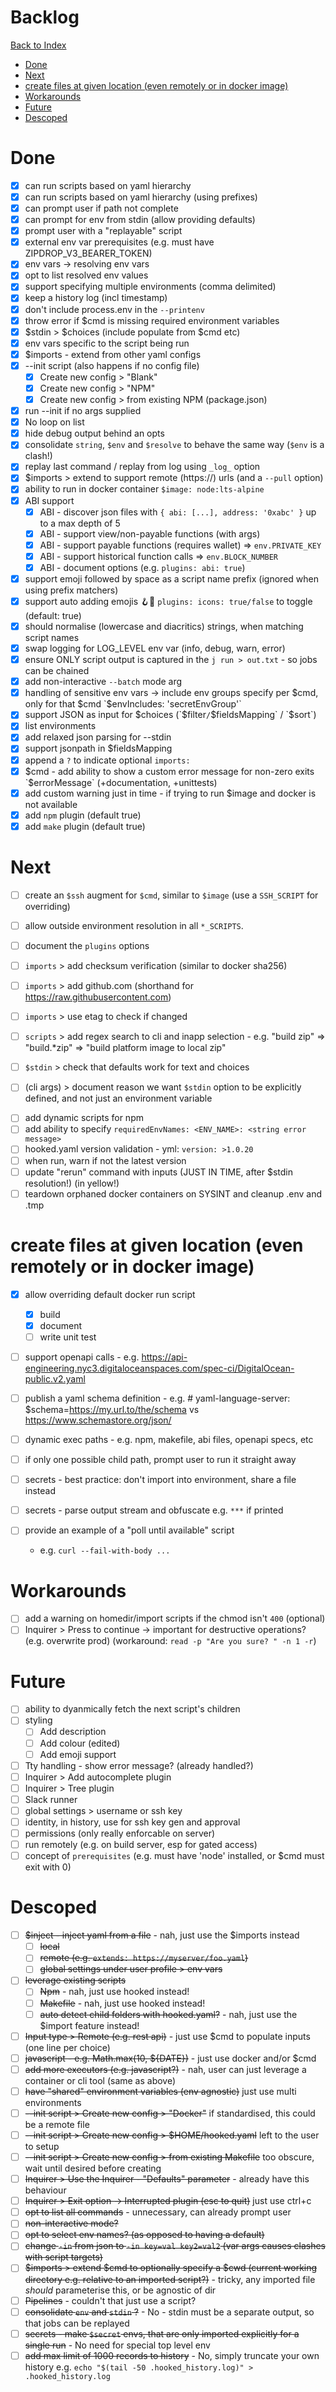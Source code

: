 # Backlog <!-- omit in toc -->

[Back to Index](README.md)

- [Done](#done)
- [Next](#next)
- [create files at given location (even remotely or in docker image)](#create-files-at-given-location-even-remotely-or-in-docker-image)
- [Workarounds](#workarounds)
- [Future](#future)
- [Descoped](#descoped)


# Done

- [x] can run scripts based on yaml hierarchy
- [x] can run scripts based on yaml hierarchy (using prefixes)
- [x] can prompt user if path not complete
- [x] can prompt for env from stdin (allow providing defaults)
- [x] prompt user with a "replayable" script
- [x] external env var prerequisites (e.g. must have ZIPDROP_V3_BEARER_TOKEN)
- [x] env vars -> resolving env vars
- [x] opt to list resolved env values
- [x] support specifying multiple environments (comma delimited)
- [x] keep a history log (incl timestamp)
- [x] don't include process.env in the `--printenv`
- [x] throw error if $cmd is missing required environment variables
- [x] $stdin > $choices (include populate from $cmd etc)
- [x] env vars specific to the script being run
- [x] $imports - extend from other yaml configs
- [x] --init script (also happens if no config file)
  - [x] Create new config > "Blank"
  - [x] Create new config > "NPM"
  - [x] Create new config > from existing NPM (package.json)
- [x] run --init if no args supplied
- [x] No loop on list
- [x] hide debug output behind an opts
- [x] consolidate `string`, `$env` and `$resolve` to behave the same way (`$env` is a clash!)
- [x] replay last command / replay from log using `_log_` option
- [x] $imports > extend to support remote (https://) urls (and a `--pull` option)
- [x] ability to run in docker container `$image: node:lts-alpine`
- [x] ABI support
  - [x] ABI - discover json files with `{ abi: [...], address: '0xabc' }` up to a max depth of 5
  - [x] ABI - support view/non-payable functions (with args)
  - [x] ABI - support payable functions (requires wallet) => `env.PRIVATE_KEY`
  - [x] ABI - support historical function calls => `env.BLOCK_NUMBER`
  - [x] ABI - document options (e.g. `plugins: abi: true`)
- [x] support emoji followed by space as a script name prefix (ignored when using prefix matchers)
- [x] support auto adding emojis  🪝📁 `plugins: icons: true/false` to toggle (default: true)
- [x] should normalise (lowercase and diacritics) strings, when matching script names
- [x] swap logging for LOG_LEVEL env var (info, debug, warn, error)
- [x] ensure ONLY script output is captured in the `j run > out.txt` - so jobs can be chained
- [x] add non-interactive `--batch` mode arg
- [x] handling of sensitive env vars -> include env groups specify per $cmd, only for that $cmd `$envIncludes: 'secretEnvGroup'`
- [x] support JSON as input for $choices (`$filter` / `$fieldsMapping` / `$sort`)
- [x] list environments
- [x] add relaxed json parsing for --stdin
- [x] support jsonpath in $fieldsMapping
- [x] append a `?` to indicate optional `imports:`
- [x] $cmd - add ability to show a custom error message for non-zero exits `$errorMessage` (+documentation, +unittests)
- [x] add custom warning just in time - if trying to run $image and docker is not available
- [x] add `npm` plugin (default true)
- [x] add `make` plugin (default true)

# Next

- [ ] create an `$ssh` augment for `$cmd`, similar to `$image` (use a `SSH_SCRIPT` for overriding)
- [ ] allow outside environment resolution in all `*_SCRIPTS`.

- [ ] document the `plugins` options
- [ ] `imports` > add checksum verification (similar to docker sha256)
- [ ] `imports` > add github.com (shorthand for https://raw.githubusercontent.com)
- [ ] `imports` > use etag to check if changed
- [ ] `scripts` > add regex search to cli and inapp selection - e.g. "build zip" => "build.*zip" => "build platform image to local zip"
- [ ] `$stdin` > check that defaults work for text and choices
- [ ] (cli args) > document reason we want `$stdin` option to be explicitly defined, and not just an environment variable

<!-- - [ ] precalc options if no env inputs? ?? <0 No idea wath this means -->
- [ ] add dynamic scripts for npm
- [ ] add ability to specify `requiredEnvNames: <ENV_NAME>: <string error message>`
- [ ] hooked.yaml version validation - yml: `version: >1.0.20`
- [ ] when run, warn if not the latest version
- [ ] update "rerun" command with inputs (JUST IN TIME, after $stdin resolution!) (in yellow!)
- [ ] teardown orphaned docker containers on SYSINT and cleanup .env and .tmp

# create files at given location (even remotely or in docker image)

- [x] allow overriding default docker run script
  - [x] build
  - [x] document
  - [ ] write unit test

- [ ] support openapi calls - e.g. https://api-engineering.nyc3.digitaloceanspaces.com/spec-ci/DigitalOcean-public.v2.yaml
- [ ] publish a yaml schema definition - e.g. # yaml-language-server: $schema=https://my.url.to/the/schema vs https://www.schemastore.org/json/
  
- [ ] dynamic exec paths - e.g. npm, makefile, abi files, openapi specs, etc
- [ ] if only one possible child path, prompt user to run it straight away
- [ ] secrets - best practice: don't import into environment, share a file instead
- [ ] secrets - parse output stream and obfuscate e.g. `***` if printed

- [ ] provide an example of a "poll until available" script
  - e.g. `curl --fail-with-body ...`

# Workarounds
- [ ] add a warning on homedir/import scripts if the chmod isn't `400` (optional)
- [ ] Inquirer > Press to continue -> important for destructive operations? (e.g. overwrite prod) (workaround: `read -p "Are you sure? " -n 1 -r`)

# Future
- [ ] ability to dyanmically fetch the next script's children
- [ ] styling
  - [ ] Add description
  - [ ] Add colour (edited)
  - [ ] Add emoji support
- [ ] Tty handling - show error message? (already handled?)
- [ ] Inquirer > Add autocomplete plugin
- [ ] Inquirer > Tree plugin
- [ ] Slack runner
- [ ] global settings > username or ssh key
- [ ] identity, in history, use for ssh key gen and approval
- [ ] permissions (only really enforcable on server)
- [ ] run remotely (e.g. on build server, esp for gated access)
- [ ] concept of `prerequisites` (e.g. must have 'node' installed, or $cmd must exit with 0)

# Descoped
- [ ] ~~$inject - inject yaml from a file~~ - nah, just use the $imports instead
  - [ ] ~~local~~
  - [ ] ~~remote (e.g. `extends: https://myserver/foo.yaml`)~~
  - [ ] ~~global settings under user profile > env vars~~
- [ ] ~~leverage existing scripts~~
  - [ ] ~~Npm~~ - nah, just use hooked instead!
  - [ ] ~~Makefile~~ - nah, just use hooked instead!
  - [ ] ~~auto detect child folders with hooked.yaml?~~ - nah, just use the $import feature instead!
- [ ] ~~Input type > Remote (e.g. rest api)~~ - just use $cmd to populate inputs (one line per choice)
- [ ] ~~javascript - e.g. Math.max(10, ${DATE})~~ - just use docker and/or $cmd
- [ ] ~~add more executors (e.g. javascript?)~~ - nah, user can just leverage a container or cli tool (same as above)
- [ ] ~~have "shared" environment variables (env agnostic)~~ just use multi environments
- [ ] ~~--init script > Create new config > "Docker"~~ if standardised, this could be a remote file
- [ ] ~~--init script > Create new config > $HOME/hooked.yaml~~ left to the user to setup
- [ ] ~~--init script > Create new config > from existing Makefile~~ too obscure, wait until desired before creating
- [ ] ~~Inquirer > Use the Inquirer - "Defaults" parameter~~ - already have this behaviour
- [ ] ~~Inquirer > Exit option -> Interrupted plugin (esc to quit)~~ just use ctrl+c
- [ ] ~~opt to list all commands~~ - unnecessary, can already prompt user
- [ ] ~~non-interactive mode?~~
- [ ] ~~opt to select env names? (as opposed to having a default)~~
- [ ] ~~change `-in` from json to `-in key=val key2=val2` (var args causes clashes with script targets)~~
- [ ] ~~$imports > extend $cmd to optionally specify a $cwd (current working directory e.g. relative to an imported script?)~~ - tricky, any imported file *should* parameterise this, or be agnostic of dir
- [ ] ~~Pipelines~~ - couldn't that just use a script?
- [ ] ~~consolidate `env` and `stdin` ?~~ - No - stdin must be a separate output, so that jobs can be replayed
- [ ] ~~secrets - make `$secret` envs, that are only imported explicitly for a single run~~ - No need for special top level env
- [ ] ~~add max limit of 1000 records to history~~ - No, simply truncate your own history e.g. `echo "$(tail -50 .hooked_history.log)" > .hooked_history.log`